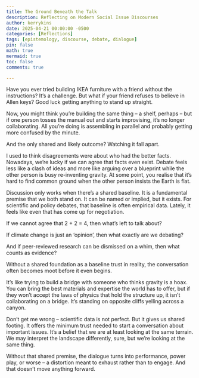 ```yaml
---
title: The Ground Beneath the Talk
description: Reflecting on Modern Social Issue Discourses
author: kerrykins
date: 2025-04-21 00:00:00 -0500
categories: [Reflections]
tags: [epistemology, discourse, debate, dialogue]
pin: false
math: true
mermaid: true
toc: false
comments: true

---
```


Have you ever tried building IKEA furniture with a friend without the instructions? It’s a challenge. But what if your friend refuses to believe in Allen keys? Good luck getting anything to stand up straight.

Now, you might think you’re building the same thing – a shelf, perhaps – but if one person tosses the manual out and starts improvising, it’s no longer collaborating. All you’re doing is assembling in parallel and probably getting more confused by the minute. 

And the only shared and likely outcome? Watching it fall apart. 

I used to think disagreements were about who had the better facts. Nowadays, we’re lucky if we can agree that facts even exist. Debate feels less like a clash of ideas and more like arguing over a blueprint while the other person is busy re-inventing gravity. At some point, you realise that it’s hard to find common ground when the other person insists the Earth is flat.

Discussion only works when there’s a shared baseline. It is a fundamental premise that we both stand on. It can be named or implied, but it exists. For scientific and policy debates, that baseline is often empirical data. Lately, it feels like even that has come up for negotiation.

If we cannot agree that 2 + 2 = 4, then what’s left to talk about?

If climate change is just an ‘opinion’, then what exactly are we debating?

And if peer-reviewed research can be dismissed on a whim, then what counts as evidence?

Without a shared foundation as a baseline trust in reality, the conversation often becomes moot before it even begins. 

It’s like trying to build a bridge with someone who thinks gravity is a hoax. You can bring the best materials and expertise the world has to offer, but if they won’t accept the laws of physics that hold the structure up, it isn’t collaborating on a bridge. It’s standing on opposite cliffs yelling across a canyon.

Don’t get me wrong – scientific data is not perfect. But it gives us shared footing. It offers the minimum trust needed to start a conversation about important issues. It’s a belief that we are at least looking at the same terrain. We may interpret the landscape differently, sure, but we’re looking at the same thing.

Without that shared premise, the dialogue turns into performance, power play, or worse – a distortion meant to exhaust rather than to engage. And that doesn’t move anything forward.

